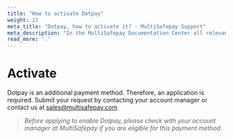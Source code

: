 ```yaml
---
title: "How to activate Dotpay"
weight: 22
meta_title: "Dotpay, how to activate it? - MultiSafepay Support"
meta_description: "In the MultiSafepay Documentation Center all relevant information regarding our Plugins and API. As well as Support pages for Payment Method, Tools and General Questions. You can also find the contact details of our Support Team and Integration Team."
read_more: '.'
---
```

# Activate
Dotpay is an additional payment method. Therefore, an application is required. Submit your request by contacting your account manager or contact us at <sales@multisafepay.com>

>_Before applying to enable Dotpay, please check with your account manager at MultiSafepay if you are eligible for this payment method._